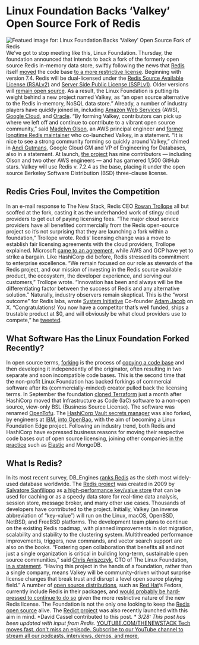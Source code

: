 # Linux Foundation Backs ‘Valkey’ Open Source Fork of Redis
![Featued image for: Linux Foundation Backs ‘Valkey’ Open Source Fork of Redis](https://cdn.thenewstack.io/media/2024/03/8bcfdf51-valkey.webp)
We’ve got to stop meeting like this, Linux Foundation.
Thursday, the foundation announced that intends to back a fork of the formerly open source Redis in-memory data store, swiftly following the news that
[Redis](https://redis.com/?utm_content=inline+mention) itself [moved](https://redis.com/blog/redis-adopts-dual-source-available-licensing/) the code base [to a more restrictive license](https://lwn.net/Articles/966133/).
Beginning with version 7.4. Redis will be dual-licensed under the
[Redis Source Available License (RSALv2)](https://redis.com/legal/rsalv2-agreement/) and [Server Side Public License (SSPLv1)](https://redis.com/legal/server-side-public-license-sspl/). Older versions will [remain open source](https://thenewstack.io/new-research-shows-secure-usage-of-open-source-remains-problematic/).
As a result, the Linux Foundation is putting its weight behind a new project named Valkey, as “an open source alternative to the Redis in-memory, NoSQL data store.”
Already, a number of industry players have quickly joined in, including
[Amazon Web Services](https://aws.amazon.com/?utm_content=inline+mention) (AWS), [Google Cloud](https://cloud.withgoogle.com?utm_content=inline+mention), and [Oracle](https://developer.oracle.com/?utm_content=inline+mention).
“By forming Valkey, contributors can pick up where we left off and continue to contribute to a vibrant open source community,” said
[Madelyn Olson](https://www.linkedin.com/in/madelyn-olson-6a5053b6/), an AWS principal engineer and [former longtime Redis maintainer](https://www.linkedin.com/feed/update/urn:li:activity:7176350563071139840/) who co-launched Valkey, in a statement.
“It is nice to see a strong community forming so quickly around Valkey,” chimed in
[Andi Gutmans](https://www.linkedin.com/in/andigutmans/), Google Cloud GM and VP of Engineering for Databases, also in a statement.
At launch,
[ the project](https://github.com/madolson/placeholderkv) has nine contributors — including Olson and two other AWS engineers — and has garnered 1,500 GitHub stars.
Valkey will use Redis v. 7.2.4 as the base, placing it under the open source Berkeley Software Distribution (BSD) three-clause license.
## Redis Cries Foul, Invites the Competition
In an e-mail response to The New Stack, Redis CEO
[Rowan Trollope](https://www.linkedin.com/in/rowant/) all but scoffed at the fork, casting it as the underhanded work of stingy cloud providers to get out of paying licensing fees.
“The major cloud service providers have all benefited commercially from the Redis open-source project so it’s not surprising that they are launching a fork within a foundation,” Trollope wrote.
Redis’ licensing change was a move to establish fair licensing agreements with the cloud providers, Trollope explained. Microsoft
[came to an agreement](https://azure.microsoft.com/en-us/blog/redis-license-update-what-you-need-to-know/), while AWS and GCP have yet to strike a bargain.
Like HashiCorp did before, Redis stressed its commitment to enterprise excellence.
“We remain focused on our role as stewards of the Redis project, and our mission of investing in the Redis source available product, the ecosystem, the developer experience, and serving our customers,” Trollope wrote. “Innovation has been and always will be the differentiating factor between the success of Redis and any alternative solution.”
Naturally, industry observers remain skeptical.
This is the “worst outcome” for Redis labs, wrote
[System Initiative](https://thenewstack.io/system-initiative-a-devops-makeover-by-ex-chef-adam-jacob/) Co-founder [Adam Jacob](https://thenewstack.io/adam-jacob-rebuilding-devops-with-system-initiative/) on X.
“Congratulations! You now have a competitor that’s well funded, ships a trustable product at $0, and will obviously be what cloud providers use to compete,” he
[tweeted](https://twitter.com/adamhjk/status/1773401933073780752).
## What Software Has the Linux Foundation Forked Recently?
In open source terms,
[forking](https://thenewstack.io/may-fork-short-history-open-source-forks/) is the process of [copying a code base](https://thenewstack.io/the-security-risks-of-forking/) and then developing it independently of the originator, often resulting in two separate and soon incompatible code bases.
This is the second time that the non-profit Linux Foundation has backed forkings of commercial software after its (commercially-minded) creator pulled back the licensing terms. In September the foundation
[cloned Terraform](https://thenewstack.io/linux-foundation-joins-opentf-to-fork-for-terraform-into-opentofu/) just a month after HashiCorp moved that Infrastructure as Code (IaC) software to a non-open source, view-only BSL (Business Source License). The software was renamed [OpenTofu](https://thenewstack.io/can-opentofu-become-the-http-of-infrastructure-as-code/).
The
[HashiCorp Vault secrets manager](https://thenewstack.io/hashicorps-releases-hcp-vault-to-combat-secrets-management-fatigue/) was also forked, by engineers at [IBM](https://www.ibm.com?utm_content=inline+mention), [into OpenBao](https://thenewstack.io/meet-openbao-an-open-source-fork-of-hashicorp-vault/), with the aim of becoming a Linux Foundation Edge project.
Following an industry trend, both Redis and HashiCorp have expressed business reasons for moving their respective code bases out of open source licensing, joining other companies
[in the practice](https://www.computerworld.com/article/3714821/software-vendors-dump-open-source-go-for-the-cash-grab.html) such as [Elastic](https://thenewstack.io/this-week-in-programming-aws-completes-elasticsearch-fork-with-opensearch/) and MongoDB.
## What Is Redis?
In its most recent survey, DB_Engines
[ranks Redis](https://db-engines.com/en/ranking) as the sixth most widely-used database worldwide.
The
[Redis project](https://redis.io/) was created in 2009 by [Salvatore Sanfilippo](https://thenewstack.io/redisconf-2020-why-redis-is-more-than-just-a-cache-provider/) as [a high-performance key/value store](https://thenewstack.io/redis-is-not-just-a-cache/) that can be used for caching or as a speedy data store for real-time data analysis, session store, message broker, and many other use cases. Thousands of developers have contributed to the project.
Initially, Valkey (an inverse abbreviation of “key-value”) will run on the Linux, macOS, OpenBSD, NetBSD, and FreeBSD platforms.
The development team plans to continue on the existing Redis roadmap, with planned improvements in slot migration, scalability and stability to the clustering system. Multithreaded performance improvements, triggers, new commands, and vector search support are also on the books.
“Fostering open collaboration that benefits all and not just a single organization is critical in building long-term, sustainable open source communities,” said
[Chris Aniszczyk](https://www.linkedin.com/in/caniszczyk/), CTO of The Linux Foundation, [in a statement](https://www.linuxfoundation.org/press/linux-foundation-launches-open-source-valkey-community). “Having this project in the hands of a foundation, rather than a single company, means Valkey will be community-driven without surprise license changes that break trust and disrupt a level open source playing field.”
A number of
[open source distributions](https://thenewstack.io/distribution-commercialization-and-the-future-of-open-source/), such as [Red Hat](https://www.openshift.com/try?utm_content=inline+mention)‘s Fedora, currently include Redis in their packages, and [would probably be hard-pressed to continue to do so](https://lwn.net/ml/fedora-devel/CAEg-Je_GoiJN6kOj1_K5WqTvA6n0j8r4fi9=C7-WbXLHovM3ow@mail.gmail.com/) given the more restrictive nature of the new Redis license.
The Foundation is not the only one looking to keep the
[Redis open source](https://thenewstack.io/open-source-builders-how-redis-upended-the-database-market/) alive. The [Redict project](https://andrewkelley.me/post/redis-renamed-to-redict.html) was also recently launched with this aim in mind. *David Cassel contributed to this post. * *3/28: This post has been updated with input from Redis.* [
YOUTUBE.COM/THENEWSTACK
Tech moves fast, don't miss an episode. Subscribe to our YouTube
channel to stream all our podcasts, interviews, demos, and more.
](https://youtube.com/thenewstack?sub_confirmation=1)